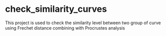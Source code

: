# check_similarity_curves
This project is used to check the similarity level between two group of curve using Frechet distance combining with Procrustes analysis

